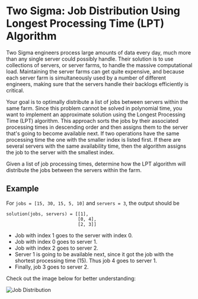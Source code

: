 # Two Sigma: Job Distribution Using Longest Processing Time (LPT) Algorithm

Two Sigma engineers process large amounts of data every day, much more than any single server could possibly handle. Their solution is to use collections of servers, or server farms, to handle the massive computational load. Maintaining the server farms can get quite expensive, and because each server farm is simultaneously used by a number of different engineers, making sure that the servers handle their backlogs efficiently is critical.

Your goal is to optimally distribute a list of jobs between servers within the same farm. Since this problem cannot be solved in polynomial time, you want to implement an approximate solution using the Longest Processing Time (LPT) algorithm. This approach sorts the jobs by their associated processing times in descending order and then assigns them to the server that's going to become available next. If two operations have the same processing time the one with the smaller index is listed first. If there are several servers with the same availability time, then the algorithm assigns the job to the server with the smallest index.

Given a list of job processing times, determine how the LPT algorithm will distribute the jobs between the servers within the farm.

## Example

For `jobs = [15, 30, 15, 5, 10]` and `servers = 3`, the output should be

```
solution(jobs, servers) = [[1],
                           [0, 4],
                           [2, 3]]
```

- Job with index 1 goes to the server with index 0.
- Job with index 0 goes to server 1.
- Job with index 2 goes to server 2.
- Server 1 is going to be available next, since it got the job with the shortest processing time (15). Thus job 4 goes to server 1.
- Finally, job 3 goes to server 2.

Check out the image below for better understanding:

![Job Distribution](image_url)
